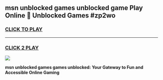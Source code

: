 
## msn unblocked games unblocked game Play Online 👋 Unblocked Games #zp2wo
<h3>
<a href="https://premium.freeplayer.one?title=msn_unblocked_games&ref=21F">CLICK TO PLAY</a></h3>
<hr>

<h3>
<a href="https://premium.freeplayer.one?title=msn_unblocked_games&ref=21F">CLICK 2 PLAY</a>
  
</h3>

<a href="https://premium.freeplayer.one?title=msn_unblocked_games&ref=21F/"><img src="https://clearcache.store/games.png"></a>


**msn unblocked games games unblocked: Your Gateway to Fun and Accessible Online Gaming**
